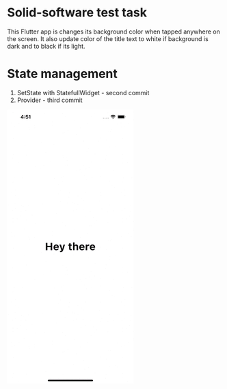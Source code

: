 # Solid-software test task
This Flutter app is changes its background color when tapped anywhere on the screen.
It also update color of the title text to white if background is dark and to black if its light.

# State management
1. SetState with StatefullWidget - second commit
2. Provider - third commit

![image](https://github.com/hasnolife/solid_task/blob/master/test.gif)